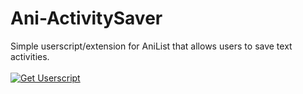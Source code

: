 # Ani-ActivitySaver
Simple userscript/extension for AniList that allows users to save text activities.
<br><br><a href="https://github.com/KanashiiDev/Ani-ActivitySaver/raw/main/activity-saver.user.js"><img src="https://shields.io/badge/Activity%20Saver-Install%20Userscript-brightgreen" alt="Get Userscript"/></a>

